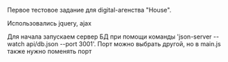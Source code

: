 
Первое тестовое задание для digital-агенства "House".

Использовались jquery, ajax

Для начала запускаем сервер БД при помощи команды 'json-server --watch  api/db.json --port 3001'.
Порт можно выбрать другой, но в main.js также нужно поменять порт

